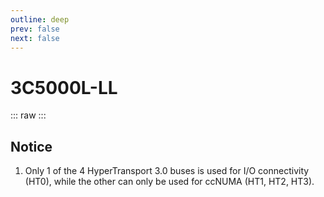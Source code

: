 ```yaml
---
outline: deep
prev: false
next: false
---
```

# 3C5000L-LL

::: raw
<ClientOnly>
    <ChipTables chips="3C5000L-LL" :fields="cpu_fields" />
</ClientOnly>
:::

## Notice

1. Only 1 of the 4 HyperTransport 3.0 buses is used for I/O connectivity (HT0), while the other can only be used for ccNUMA (HT1, HT2, HT3).

<script setup>
    import ChipTables from "@/.vitepress/theme/components/ChipTables.vue"
    import cpu_fields from "@/.vitepress/theme/components/fields/cpu_fields.js"
</script>
